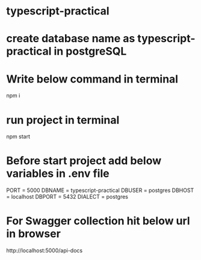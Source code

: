 # typescript-practical

# create database name as typescript-practical in postgreSQL

# Write below command in terminal
npm i

# run project in terminal
npm start

# Before start project add below variables in .env file
PORT = 5000
DBNAME = typescript-practical
DBUSER = postgres
DBHOST = localhost
DBPORT = 5432
DIALECT = postgres

# For Swagger collection hit below url in browser
http://localhost:5000/api-docs
